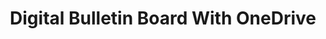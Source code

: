 ---
layout: article
title: Digital Bulletin Board With OneDrive
description: 
  - This board shows some information about a company and helps to inform employees about news. All news, images and the PDF can be maintained within a single folder in OneDrive.
lang: en
weight: 2000
isDraft: true
ref: Digital-Bulletin-Board-With-OneDrive
category:
  - Administration
  - Reception
  - Bulletin Board
image: Digital-Bulletin-Board-With-OneDrive.png
image_thumbnail: DDigital-Bulletin-Board-With-OneDrive_thumbnail.png
download: Digital-Bulletin-Board-With-OneDrive.pbmx
overview_description:
overview_benefits:
overview_data_sources:
---